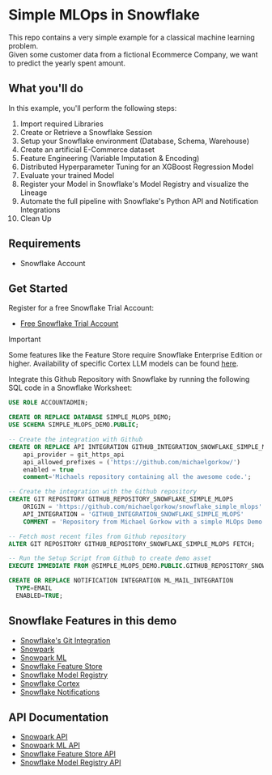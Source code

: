 # Simple MLOps in Snowflake
This repo contains a very simple example for a classical machine learning problem.  
Given some customer data from a fictional Ecommerce Company, we want to predict the yearly spent amount.

## What you'll do
In this example, you'll perform the following steps:
1. Import required Libraries
2. Create or Retrieve a Snowflake Session
3. Setup your Snowflake environment (Database, Schema, Warehouse)
4. Create an artificial E-Commerce dataset 
5. Feature Engineering (Variable Imputation & Encoding)
6. Distributed Hyperparameter Tuning for an XGBoost Regression Model
7. Evaluate your trained Model
8. Register your Model in Snowflake's Model Registry and visualize the Lineage
9. Automate the full pipeline with Snowflake's Python API and Notification Integrations
10. Clean Up

## Requirements
* Snowflake Account

## Get Started
Register for a free Snowflake Trial Account:
- [Free Snowflake Trial Account](https://signup.snowflake.com/)

> [!IMPORTANT]
> Some features like the Feature Store require Snowflake Enterprise Edition or higher. Availability of specific Cortex LLM models can be found [here](https://docs.snowflake.com/en/user-guide/snowflake-cortex/llm-functions#availability).

Integrate this Github Repository with Snowflake by running the following SQL code in a Snowflake Worksheet:
```sql
USE ROLE ACCOUNTADMIN;

CREATE OR REPLACE DATABASE SIMPLE_MLOPS_DEMO;
USE SCHEMA SIMPLE_MLOPS_DEMO.PUBLIC;

-- Create the integration with Github
CREATE OR REPLACE API INTEGRATION GITHUB_INTEGRATION_SNOWFLAKE_SIMPLE_MLOPS
    api_provider = git_https_api
    api_allowed_prefixes = ('https://github.com/michaelgorkow/')
    enabled = true
    comment='Michaels repository containing all the awesome code.';

-- Create the integration with the Github repository
CREATE GIT REPOSITORY GITHUB_REPOSITORY_SNOWFLAKE_SIMPLE_MLOPS
	ORIGIN = 'https://github.com/michaelgorkow/snowflake_simple_mlops' 
	API_INTEGRATION = 'GITHUB_INTEGRATION_SNOWFLAKE_SIMPLE_MLOPS' 
	COMMENT = 'Repository from Michael Gorkow with a simple MLOps Demo.';

-- Fetch most recent files from Github repository
ALTER GIT REPOSITORY GITHUB_REPOSITORY_SNOWFLAKE_SIMPLE_MLOPS FETCH;

-- Run the Setup Script from Github to create demo asset
EXECUTE IMMEDIATE FROM @SIMPLE_MLOPS_DEMO.PUBLIC.GITHUB_REPOSITORY_SNOWFLAKE_SIMPLE_MLOPS/branches/main/_internal/setup.sql;

CREATE OR REPLACE NOTIFICATION INTEGRATION ML_MAIL_INTEGRATION
  TYPE=EMAIL
  ENABLED=TRUE;
```

## Snowflake Features in this demo
* [Snowflake's Git Integration](https://docs.snowflake.com/en/developer-guide/git/git-overview)
* [Snowpark](https://docs.snowflake.com/en/developer-guide/snowpark/python/index)
* [Snowpark ML](https://docs.snowflake.com/en/developer-guide/snowpark-ml/overview)
* [Snowflake Feature Store](https://docs.snowflake.com/en/developer-guide/snowpark-ml/feature-store/overview)
* [Snowflake Model Registry](https://docs.snowflake.com/en/developer-guide/snowpark-ml/model-registry/overview)
* [Snowflake Cortex](https://docs.snowflake.com/en/user-guide/snowflake-cortex/llm-functions)
* [Snowflake Notifications](https://docs.snowflake.com/en/user-guide/notifications/about-notifications)

## API Documentation
* [Snowpark API](https://docs.snowflake.com/developer-guide/snowpark/reference/python/latest/snowpark/index)
* [Snowpark ML API](https://docs.snowflake.com/en/developer-guide/snowpark-ml/reference/latest/index)
* [Snowflake Feature Store API](https://docs.snowflake.com/en/developer-guide/snowpark-ml/reference/latest/feature_store)
* [Snowflake Model Registry API](https://docs.snowflake.com/en/developer-guide/snowpark-ml/reference/latest/registry)
